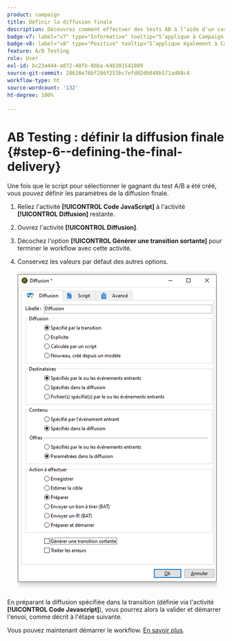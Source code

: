 ```yaml
---
product: campaign
title: Définir la diffusion finale
description: Découvrez comment effectuer des tests AB à lʼaide dʼun cas dʼutilisation spécifique.
badge-v7: label="v7" type="Informative" tooltip="S’applique à Campaign Classic v7"
badge-v8: label="v8" type="Positive" tooltip="S’applique également à Campaign v8"
feature: A/B Testing
role: User
exl-id: bc23a444-a872-48fb-8bba-64b301541089
source-git-commit: 28638e76bf286f253bc7efd02db848b571ad88c4
workflow-type: ht
source-wordcount: '132'
ht-degree: 100%

---
```


# AB Testing : définir la diffusion finale {#step-6--defining-the-final-delivery}

Une fois que le script pour sélectionner le gagnant du test A/B a été créé, vous pouvez définir les paramètres de la diffusion finale.

1. Reliez l&#39;activité **[!UICONTROL Code JavaScript]** à l&#39;activité **[!UICONTROL Diffusion]** restante.
1. Ouvrez l&#39;activité **[!UICONTROL Diffusion]**.
1. Décochez l&#39;option **[!UICONTROL Générer une transition sortante]** pour terminer le workflow avec cette activité.
1. Conservez les valeurs par défaut des autres options.

   ![](assets/ab_test_final_delivery.png)

En préparant la diffusion spécifiée dans la transition (définie via l&#39;activité **[!UICONTROL Code Javascript]**), vous pourrez alors la valider et démarrer l&#39;envoi, comme décrit à l&#39;étape suivante.

Vous pouvez maintenant démarrer le workflow. [En savoir plus](a-b-testing-uc-start-workflow.md).
